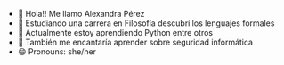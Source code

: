 - 👋 Hola!! Me llamo Alexandra Pérez
- 👀 Estudiando una carrera en Filosofía descubrí los lenguajes formales
- 🌱 Actualmente estoy aprendiendo Python entre otros
- 💞️ También me encantaría aprender sobre seguridad informática 
- 😄 Pronouns: she/her

<!---
perezgomezalexandra/perezgomezalexandra is a ✨ special ✨ repository because its `README.md` (this file) appears on your GitHub profile.
You can click the Preview link to take a look at your changes.
--->

